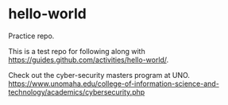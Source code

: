 # hello-world
Practice repo.

This is a test repo for following along with https://guides.github.com/activities/hello-world/.

Check out the cyber-security masters program at UNO. https://www.unomaha.edu/college-of-information-science-and-technology/academics/cybersecurity.php
